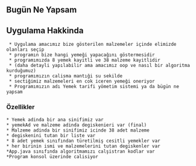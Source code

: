 ## Bugün Ne Yapsam



## Uygulama Hakkinda

     * Uygulama amacımız bize gösterilen malzemeler içinde elimizde olanları seçip
     * programın bize hangi yemeği yapacağını göstermesidir
     * programımızda 8 yemek kayitli ve 38 malzeme kayitlidir
     * (daha detayli yapılabilir ama amacımız oop ve nasıl bir algoritma kurduğumuz)
     * programımızın calisma mantıği su sekilde
     * sectiğimiz malzemeleri en cok iceren yemeği oneriyor
     * Programımızın adı Yemek tarifi yömetim sistemi ya da bügün ne yapsam

### Özellikler
    * Yemek adinda bir ana sinifimiz var
    * yemekAd ve malzeme adinda degiskenieri var (final)
    * Malzeme adinda bir sinifimiz icinde 38 adet malzeme
    * degiskenini tutan bir liste var
    * 8 adet yemek sınıfından türetilmiş cesitli yemekler var
    * her birinin ismi ve malzemelerini tutan degiskenler var
    *App.java sınıfında algoritmamızı calşistran kodlar var 
    *Program konsol üzerinde calisiyor
